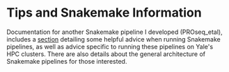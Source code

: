 # Tips and Snakemake Information

Documentation for another Snakemake pipeline I developed (PROseq_etal), includes a [section](https://proseq-etal.readthedocs.io/en/latest/pragmatism/) detailing some helpful advice when running Snakemake pipelines, as well as advice specific to running these pipelines on Yale's HPC clusters. There are also details about the general architecture of Snakemake pipelines for those interested.
